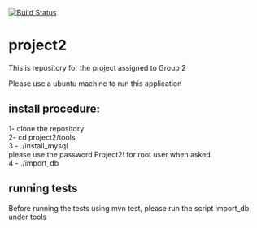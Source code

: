 [![Build Status](https://travis-ci.org/UHSDFall17/project2.svg?branch=master)](https://travis-ci.org/UHSDFall17/project2)

# project2
This is repository for the project assigned to Group 2

Please use a ubuntu machine to run this application
## install procedure:
1- clone the repository </br>
2- cd project2/tools </br>
3 - ./install_mysql </br>
  please use the password Project2! for root user when asked </br>
4 - ./import_db </br>

## running tests
Before running the tests using mvn test, please run the script import_db under tools
